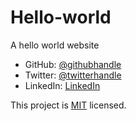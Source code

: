 # Hello-world
A hello world website

- GitHub: [@githubhandle](https://github.com/ntazelo)
- Twitter: [@twitterhandle](https://twitter.com/NtazamaE)
- LinkedIn: [LinkedIn](https://www.linkedin.com/in/eloi-ntazama-a14219214/ )




This project is [MIT](https://github.com/ntazelo/Hello-world/blob/HeadingFeature/LICENSE) licensed.